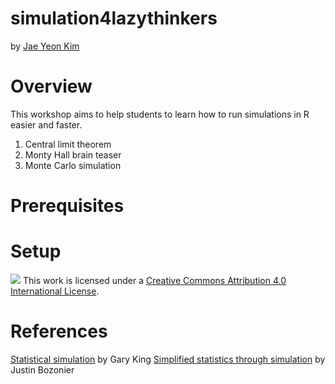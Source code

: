 # simulation4lazythinkers

by [Jae Yeon Kim](https://jaeyk.github.io/)

# Overview 

This workshop aims to help students to learn how to run simulations in R easier and faster.

1. Central limit theorem 
2. Monty Hall brain teaser  
3. Monte Carlo simulation 

# Prerequisites 

# Setup 


![](https://i.creativecommons.org/l/by/4.0/88x31.png) This work is licensed under a [Creative Commons Attribution 4.0 International License](https://creativecommons.org/licenses/by/4.0/).

# References 

[Statistical simulation](https://www.youtube.com/watch?v=sTXVNbe8fto&ab_channel=GaryKing) by Gary King
[Simplified statistics through simulation](https://www.youtube.com/watch?v=ssVsVhZEQ9M&ab_channel=PyData) by Justin Bozonier